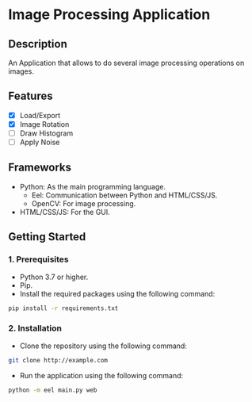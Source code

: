 # Image Processing Application

## Description

An Application that allows to do several image processing operations on images.

## Features

- [x] Load/Export
- [x] Image Rotation
- [ ] Draw Histogram
- [ ] Apply Noise

## Frameworks

- Python: As the main programming language.
  - Eel: Communication between Python and HTML/CSS/JS.
  - OpenCV: For image processing.
- HTML/CSS/JS: For the GUI.

## Getting Started

### 1. Prerequisites

- Python 3.7 or higher.
- Pip.
- Install the required packages using the following command:

```bash
pip install -r requirements.txt
```

### 2. Installation

- Clone the repository using the following command:

```bash
git clone http://example.com
```

- Run the application using the following command:

```bash
python -m eel main.py web
```
